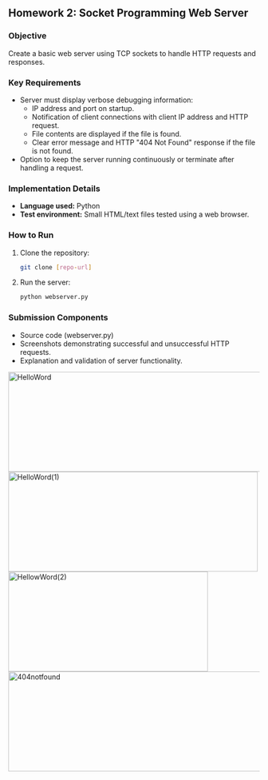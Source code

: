 ## Homework 2: Socket Programming Web Server

### Objective
Create a basic web server using TCP sockets to handle HTTP requests and responses.

### Key Requirements
- Server must display verbose debugging information:
  - IP address and port on startup.
  - Notification of client connections with client IP address and HTTP request.
  - File contents are displayed if the file is found.
  - Clear error message and HTTP "404 Not Found" response if the file is not found.
- Option to keep the server running continuously or terminate after handling a request.

### Implementation Details
- **Language used:** Python
- **Test environment:** Small HTML/text files tested using a web browser.

### How to Run
1. Clone the repository:
   ```bash
   git clone [repo-url]
   
2. Run the server:
   ```bash
   python webserver.py
   
### Submission Components

- Source code (webserver.py)
- Screenshots demonstrating successful and unsuccessful HTTP requests.
- Explanation and validation of server functionality.

<img width="550" height="200" alt="HelloWord" src="https://github.com/user-attachments/assets/1f2a8f55-2d88-483e-b6b6-bf5edb4078d8" />
<img width="500" height="200" alt="HelloWord(1)" src="https://github.com/user-attachments/assets/bd29f136-620f-4a65-b841-b9c2025d625c" />
<img width="400" height="200" alt="HellowWord(2)" src="https://github.com/user-attachments/assets/c5a1a504-f0ed-4b45-9f2f-b91ea180a782" />
<img width="550" height="200" alt="404notfound" src="https://github.com/user-attachments/assets/e0801c13-90db-4025-8c57-63a797570f2e" />
